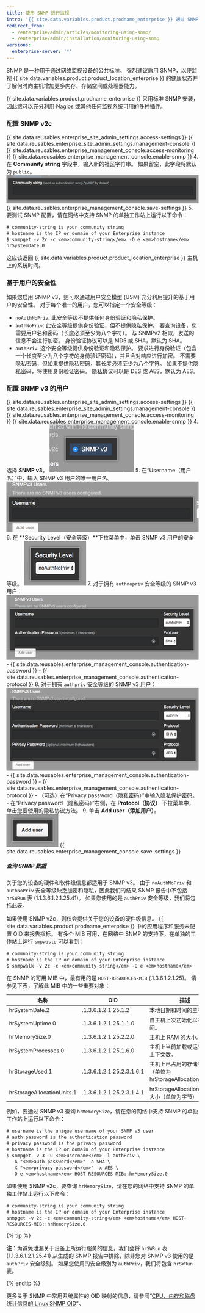 ```yaml
---
title: 使用 SNMP 进行监视
intro: '{{ site.data.variables.product.prodname_enterprise }} 通过 SNMP 提供关于磁盘使用情况、CPU 利用率和内存使用情况等方面的数据。'
redirect_from:
  - /enterprise/admin/articles/monitoring-using-snmp/
  - /enterprise/admin/installation/monitoring-using-snmp
versions:
  enterprise-server: '*'
---
```


SNMP 是一种用于通过网络监视设备的公共标准。 强烈建议启用 SNMP，以便监视 {{ site.data.variables.product.product_location_enterprise }} 的健康状态并了解何时向主机增加更多内存、存储空间或处理器能力。

{{ site.data.variables.product.prodname_enterprise }} 采用标准 SNMP 安装，因此您可以充分利用 Nagios 或其他任何监视系统可用的[多种插件](http://www.monitoring-plugins.org/doc/man/check_snmp.html)。

### 配置 SNMP v2c

{{ site.data.reusables.enterprise_site_admin_settings.access-settings }}
{{ site.data.reusables.enterprise_site_admin_settings.management-console }}
{{ site.data.reusables.enterprise_management_console.access-monitoring }}
{{ site.data.reusables.enterprise_management_console.enable-snmp }}
4. 在 **Community string** 字段中，输入新的社区字符串。 如果留空，此字段将默认为 `public`。 ![添加社区字符串的字段](/assets/images/enterprise/management-console/community-string.png)
{{ site.data.reusables.enterprise_management_console.save-settings }}
5. 要测试 SNMP 配置，请在网络中支持 SNMP 的单独工作站上运行以下命令：
  ```shell
  # community-string is your community string
  # hostname is the IP or domain of your Enterprise instance
  $ snmpget -v 2c -c <em>community-string</em> -O e <em>hostname</em> hrSystemDate.0
  ```

这应该返回 {{ site.data.variables.product.product_location_enterprise }} 主机上的系统时间。

### 基于用户的安全性

如果您启用 SNMP v3，则可以通过用户安全模型 (USM) 充分利用提升的基于用户的安全性。 对于每个唯一的用户，您可以指定一个安全等级：
- `noAuthNoPriv`: 此安全等级不提供任何身份验证和隐私保护。
- `authNoPriv`: 此安全等级提供身份验证，但不提供隐私保护。 要查询设备，您需要用户名和密码（长度必须至少为八个字符）。 与 SNMPv2 相似，发送的信息不会进行加密。 身份验证协议可以是 MD5 或 SHA，默认为 SHA。
- `authPriv`: 这个安全等级提供身份验证和隐私保护。 要求进行身份验证（包含一个长度至少为八个字符的身份验证密码），并且会对响应进行加密。 不需要隐私密码，但如果提供隐私密码，其长度必须至少为八个字符。 如果不提供隐私密码，将使用身份验证密码。 隐私协议可以是 DES 或 AES，默认为 AES。

### 配置 SNMP v3 的用户

{{ site.data.reusables.enterprise_site_admin_settings.access-settings }}
{{ site.data.reusables.enterprise_site_admin_settings.management-console }}
{{ site.data.reusables.enterprise_management_console.access-monitoring }}
{{ site.data.reusables.enterprise_management_console.enable-snmp }}
4. 选择 **SNMP v3**。 ![启用 SNMP v3 的按钮](/assets/images/enterprise/management-console/enable-snmpv3.png)
5. 在“Username（用户名）”中，输入 SNMP v3 用户的唯一用户名。 ![SNMP v3 用户名输入字段](/assets/images/enterprise/management-console/snmpv3-username.png)
6. 在 **Security Level（安全等级）**下拉菜单中，单击 SNMP v3 用户的安全等级。 ![SNMP v3 用户安全等级下拉菜单](/assets/images/enterprise/management-console/snmpv3-securitylevel.png)
7. 对于拥有 `authnopriv` 安全等级的 SNMP v3 用户： ![Authnopriv 安全等级设置](/assets/images/enterprise/management-console/snmpv3-authnopriv.png)
    - {{ site.data.reusables.enterprise_management_console.authentication-password }}
    - {{ site.data.reusables.enterprise_management_console.authentication-protocol }}
8. 对于拥有 `authpriv` 安全等级的 SNMP v3 用户： ![Authpriv 安全等级设置](/assets/images/enterprise/management-console/snmpv3-authpriv.png)
    - {{ site.data.reusables.enterprise_management_console.authentication-password }}
    - {{ site.data.reusables.enterprise_management_console.authentication-protocol }}
    - （可选）在“Privacy password（隐私密码）”中输入隐私保护密码。
    - 在“Privacy password（隐私密码）”右侧，在 **Protocol（协议）** 下拉菜单中，单击您要使用的隐私协议方法。
9. 单击 **Add user（添加用户）**。 ![用于添加 SNMP v3 用户的按钮](/assets/images/enterprise/management-console/snmpv3-adduser.png)
{{ site.data.reusables.enterprise_management_console.save-settings }}

##### 查询 SNMP 数据

关于您的设备的硬件和软件级信息都适用于 SNMP v3。 由于 `noAuthNoPriv` 和 `authNoPriv` 安全等级缺乏加密和隐私，因此我们的结果 SNMP 报告中不包括 `hrSWRun` 表 (1.1.3.6.1.2.1.25.41)。 如果您使用的是 `authPriv` 安全等级，我们将包括此表。

如果使用 SNMP v2c，则仅会提供关于您的设备的硬件级信息。 {{ site.data.variables.product.prodname_enterprise }} 中的应用程序和服务未配置 OID 来报告指标。 有多个 MIB 可用，在网络中 SNMP 的支持下，在单独的工作站上运行 `smpwaste` 可以看到：

```shell
# community-string is your community string
# hostname is the IP or domain of your Enterprise instance
$ snmpwalk -v 2c -c <em>community-string</em> -O e <em>hostname</em>
```

在 SNMP 的可用 MIB 中，最有用的是 `HOST-RESOURCES-MIB` (.1.3.6.1.2.1.25)。 请参见下表，了解此 MIB 中的一些重要对象：

| 名称                         | OID                       | 描述                                           |
| -------------------------- | ------------------------- | -------------------------------------------- |
| hrSystemDate.2             | .1.3.6.1.2.1.25.1.2       | 本地日期和时间的主机标记。                                |
| hrSystemUptime.0           | .1.3.6.1.2.1.25.1.1.0     | 自主机上次初始化以来的时间。                               |
| hrMemorySize.0             | .1.3.6.1.2.1.25.2.2.0     | 主机上 RAM 的大小。                                 |
| hrSystemProcesses.0        | .1.3.6.1.2.1.25.1.6.0     | 主机上当前加载或运行的进程上下文数。                           |
| hrStorageUsed.1            | .1.3.6.1.2.1.25.2.3.1.6.1 | 主机上已占用的存储空间大小（单位为 hrStorageAllocationUnits）。 |
| hrStorageAllocationUnits.1 | .1.3.6.1.2.1.25.2.3.1.4.1 | hrStorageAllocationUnit 的大小（单位为字节）           |

例如，要通过 SNMP v3 查询 `hrMemorySize`，请在您的网络中支持 SNMP 的单独工作站上运行以下命令：
```shell
# username is the unique username of your SNMP v3 user
# auth password is the authentication password
# privacy password is the privacy password
# hostname is the IP or domain of your Enterprise instance
$ snmpget -v 3 -u <em>username</em> -l authPriv \
  -A "<em>auth password</em>" -a SHA \
  -X "<em>privacy password</em>" -x AES \
  -O e <em>hostname</em> HOST-RESOURCES-MIB::hrMemorySize.0
```

如果使用 SNMP v2c，要查询 `hrMemorySize`，请在您的网络中支持 SNMP 的单独工作站上运行以下命令：
```shell
# community-string is your community string
# hostname is the IP or domain of your Enterprise instance
snmpget -v 2c -c <em>community-string</em> <em>hostname</em> HOST-RESOURCES-MIB::hrMemorySize.0
```

{% tip %}

**注**：为避免泄漏关于设备上所运行服务的信息，我们会将 `hrSWRun` 表 (1.1.3.6.1.2.1.25.41) 从生成的 SNMP 报告中排除，除非您对 SNMP v3 使用的是 `authPriv` 安全级别。 如果您使用的安全级别为 `authPriv`，我们将包含 `hrSWRun` 表。

{% endtip %}

更多关于 SNMP 中常用系统属性的 OID 映射的信息，请参阅“[CPU、内存和磁盘统计信息的 Linux SNMP OID](http://www.linux-admins.net/2012/02/linux-snmp-oids-for-cpumemory-and-disk.html)”。
